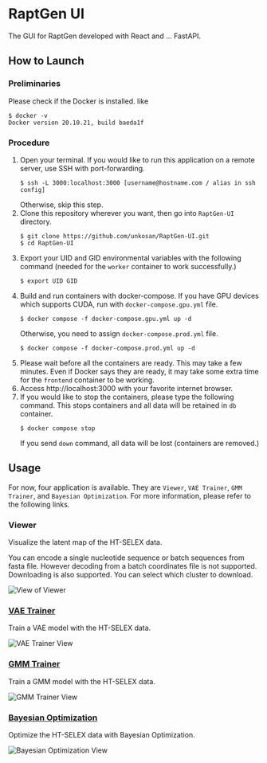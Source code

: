 # RaptGen UI

The GUI for RaptGen developed with React and ... FastAPI.

## How to Launch

### Preliminaries

Please check if the Docker is installed. like

```shell
$ docker -v
Docker version 20.10.21, build baeda1f
```

### Procedure

1. Open your terminal. If you would like to run this application on a remote server, use SSH with port-forwarding.
   ```shell
   $ ssh -L 3000:localhost:3000 [username@hostname.com / alias in ssh config]
   ```
   Otherwise, skip this step.
2. Clone this repository wherever you want, then go into `RaptGen-UI` directory.
   ```shell
   $ git clone https://github.com/unkosan/RaptGen-UI.git
   $ cd RaptGen-UI
   ```
3. Export your UID and GID environmental variables with the following command (needed for the `worker` container to work successfully.)
   ```shell
   $ export UID GID
   ```
4. Build and run containers with docker-compose. If you have GPU devices which supports CUDA, run with `docker-compose.gpu.yml` file.
   ```shell
   $ docker compose -f docker-compose.gpu.yml up -d
   ```
   Otherwise, you need to assign `docker-compose.prod.yml` file.
   ```shell
   $ docker compose -f docker-compose.prod.yml up -d
   ```
5. Please wait before all the containers are ready. This may take a few minutes. Even if Docker says they are ready, it may take some extra time for the `frontend` container to be working.
6. Access http://localhost:3000 with your favorite internet browser.
7. If you would like to stop the containers, please type the following command. This stops containers and all data will be retained in `db` container.
   ```shell
   $ docker compose stop
   ```
   If you send `down` command, all data will be lost (containers are removed.)

## Usage

For now, four application is available. They are `Viewer`, `VAE Trainer`, `GMM Trainer`, and `Bayesian Optimization`. For more information, please refer to the following links.

### Viewer

Visualize the latent map of the HT-SELEX data.

You can encode a single nucleotide sequence or batch sequences from fasta file. However decoding from a batch coordinates file is not supported.
Downloading is also supported. You can select which cluster to download.

![View of Viewer](docs/images/viewer.png)

### [VAE Trainer](docs/VAE_Trainer.md)

Train a VAE model with the HT-SELEX data. 

![VAE Trainer View](docs/images/vae_trainer.png)

### [GMM Trainer](docs/GMM_Trainer.md)

Train a GMM model with the HT-SELEX data.

![GMM Trainer View](docs/images/gmm.png)

### [Bayesian Optimization](docs/BO.md)

Optimize the HT-SELEX data with Bayesian Optimization.

![Bayesian Optimization View](docs/images/bo.png)
